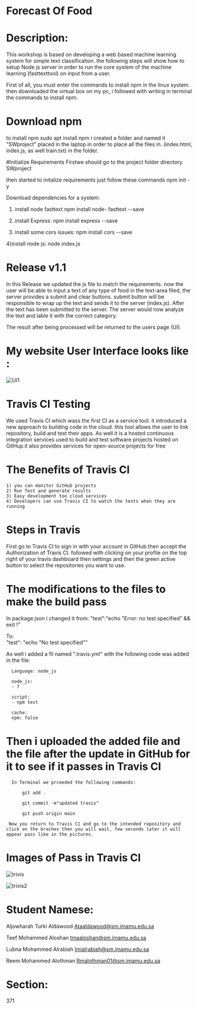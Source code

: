 # Forecast Of Food

# Description:

This workshop is based on developing a web based machine learning system for simple text classification. the following steps will show how to setup Node js server in order to run the core system of the machine learning (fasttexttool) on input from a user. 

First of all, you must enter the commands to install npm in the linux system. then downloaded the virtual box on my pc, i followed with writing in terminal the commands to install npm.

# Download npm 
to install npm 
  sudo apt install npm
i created a folder and named it "SWproject" placed in the laptop in order to place all the files in. (index.html, index.js, as well train.txt) in the folder.

#Initialize Requirements 
Firstwe should go to the project folder directory 
  SWproject 

then started to initalize requirements just follow these commands
  npm init -y

Download dependencies for a system:
  1) install node fasttext
        npm install node- fasttext --save
  
  2) install Express:
        npm install express --save
  
  3) install some cors issues:
        npm  install cors --save
        
  4)install node js:
         node index.js
         
# Release v1.1

In this Release we updated the js file to match the requirements. now the user will be able to input a text of any type of food in the text-area filed, the server provides a submit and clear buttons. submit button will be responsible to wrap up the text and sends it to the server (index.js). After the text has been submitted to the server. The server would now analyze the text and lable it with the correct category.

The result after being processed will be returned to the users page (UI).

# My website User Interface looks like :

![UI1](https://user-images.githubusercontent.com/105464609/170508403-d76f72cd-81a5-4320-acac-ad1ce4de4b7b.png)


# Travis CI Testing 

We used Travis CI which wass the first CI as a service tool. it introduced a new approach to building code in the cloud. this tool allows the user to link repository, build and test their apps. As well it is a hosted continuous integration services used to build and test software projects hosted on GitHup.it also provides services for open-source projects for free 
   # The Benefits of Travis CI 
    1) you can monitor GitHub projects
    2) Run Test and generate results
    3) Easy development too cloud services 
    4) Developers can use Travis CI to watch the tests when they are running
    
   # Steps in Travis
   
   First go to Travis CI to sign in with your account in GitHub then accept the Authorization of Travis CI. followed with clicking on your profile on the top right    of your travis dashboard then settings and then the green active button to select the repositories you want to use.
   
   # The modifications to the files to make the build pass
   
   In package.json i changed it from:
      "test":"echo \"Error: no test specified\" && exit !"
   
   To:  
      "test": "echo \"No test specified\""
      
   As well i added a fil named ".travis.yml" with the following code was added in the file:
      
      Language: node_js

      node_js:
      - 7

      script:
      - npm test

      cache:
      npm: false
      
      
  # Then i uploaded the added file and the file after the update in GitHub for it to see if it passes in Travis CI
      In Terminal we prceeded the following commands:
         
          git add . 
          
          git commit -m"updated travis" 
          
          git push origin main
          
     Now you return to Travis CI and go to the intended repository and click on the braches then you will wait, few seconds later it will appear pass like in the pictures.
      
# Images of Pass in Travis CI
![trivis](https://user-images.githubusercontent.com/105464609/170490938-458f9cca-179a-4aab-895f-b7508c2be0ae.png)

![trivis2](https://user-images.githubusercontent.com/105464609/170492584-fc030af4-5485-488b-9ebe-5e77be77abfe.png)

# Student Namese:
Aljowharah Turki Aldawood Ataaldawood@sm.imamu.edu.sa

Teef Mohammed Aloshan tmaaloshan@sm.imamu.edu.sa

Lubna Mohammed Alrabiah lmialrabiah@sm.imamu.edu.sa

Reem Mohammed Alothman Rmalothman01@sm.imamu.edu.sa

# Section:
371

